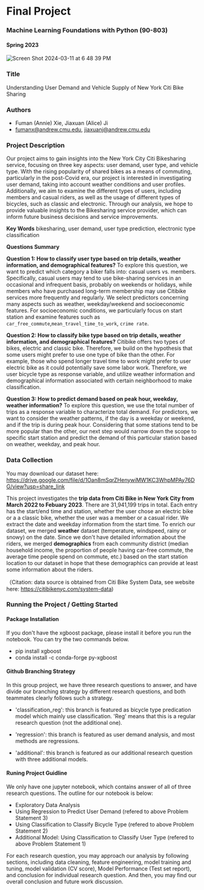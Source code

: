 
# Final Project
### Machine Learning Foundations with Python (90-803)
#### Spring 2023
![Screen Shot 2024-03-11 at 6 48 39 PM](https://github.com/fuman-annie-xie/nycbike/assets/114703755/66144fad-aca4-466f-8cd7-775267a5d6a6)

### Title
Understanding User Demand and Vehicle Supply of New York Citi Bike Sharing 


### Authors

* Fuman (Annie) Xie, Jiaxuan (Alice) Ji 
* fumanx@andrew.cmu.edu, jiaxuanj@andrew.cmu.edu

### Project Description
Our project aims to gain insights into the New York City Citi Bikesharing service, focusing on three key aspects: user demand, user type, and vehicle type. With the rising popularity of shared bikes as a means of commuting, particularly in the post-Covid era, our project is interested in investigating user demand, taking into account weather conditions and user profiles. Additionally, we aim to examine the different types of users, including members and casual riders, as well as the usage of different types of bicycles, such as classic and electronic. Through our analysis, we hope to provide valuable insights to the Bikesharing service provider, which can inform future business decisions and service improvements.


**Key Words** bikesharing, user demand, user type prediction, electronic type classification

**Questions Summary** 

**Question 1: How to classify user type based on trip details, weather information, and demographical features?** To explore this question, we want to predict which category a biker falls into: casual users vs. members. Specifically, casual users may tend to use bike-sharing services in an occasional and infrequent basis, probably on weekends or holidays, while members who have purchased long-term membership may use Citibike services more frequently and regularly. We select predictors concerning many aspects such as weather, weekday/weekend and socioeconomic features. For socioeconomic conditions, we particularly focus on start station and examine features such as `car_free_commute`,`mean_travel_time_to_work`, `crime rate`. 

**Question 2: How to classify bike type based on trip details, weather information, and demographical features?** Citibike offers two types of bikes, electric and classic bike. Therefore, we build on the hypothesis that some users might prefer to use one type of bike than the other. For example, those who spend longer travel time to work might prefer to user electric bike as it could potentially save some labor work. Therefore, we user bicycle type as response variable, and utilize weather information and demographical information associated with certain neighborhood to make classification. 

**Question 3: How to predict demand based on peak hour, weekday, weather information?** To explore this question, we use the total number of trips as a response variable to characterize total demand. For predictors, we want to consider the weather patterns, if the day is a weekday or weekend, and if the trip is during peak hour. Considering that some stations tend to be more popular than the other, our next step would narrow down the scope to specific start station and predict the demand of this particular station based on weather, weekday, and peak hour. 



### Data Collection

You may download our dataset here: https://drive.google.com/file/d/1Oan8mSqrZHenywiMW1KC3WhpMPAy76DG/view?usp=share_link

This project investigates the **trip data from Citi Bike in New York City from March 2022 to Febuary 2023**. There are 31,941,199 trips in total. Each entry has the start/end time and station, whether the user chose an electric bike or a a classic bike, whether the user was a member or a casual rider. We extract the date and weekday information from the start time. To enrich our dataset, we merged **weather** dataset (temperature, windspeed, rainy or snowy) on the date. Since we don't have detailed information about the riders, we merged **demographics** from each community district (median household income, the proportion of people having car-free commute, the average time people spend on commute, etc.) based on the start station location to our dataset in hope that these demographics can provide at least some information about the riders.

（Citation: data source is obtained from Citi Bike System Data, see website here: https://citibikenyc.com/system-data)

### Running the Project / Getting Started

#### Package Installation  
If you don't have the xgboost package, please install it before you run the notebook.
You can try the two commands below.
- pip install xgboost
- conda install -c conda-forge py-xgboost

####  Github Branching Strategy 
In this group project, we have three research questions to answer, and have divide our branching strategy by different research questions, and both teammates clearly follows such a strategy. 

- 'classification_reg': this branch is featured as bicycle type predication model which mainly use classification. 'Reg' means that this is a regular research question (not the additional one). 

- 'regression': this branch is featured as user demand analysis, and most methods are regressions. 

- 'additional': this branch is featured as our additional research question with three additional models. 

#### Runing Project Guidline
We only have one jupyter notebook, which contains answer of all of three research questions. The outline for our notebook is below: 
- Exploratory Data Analysis 
- Using Regression to Predict User Demand (refered to above Problem Statement 3) 
- Using Classification to Classify Bicycle Type (refered to above Problem Statement 2)
- Additional Model: Using Classification to Classify User Type (refered to above Problem Statement 1) 

For each research question, you may approach our analysis by following sections, including data cleaning, feature engineering, model training and tuning, model validation (CV score), Model Performance (Test set report), and conclusion for individual research question. And then, you may find our overall conclusion and future work discussion. 
